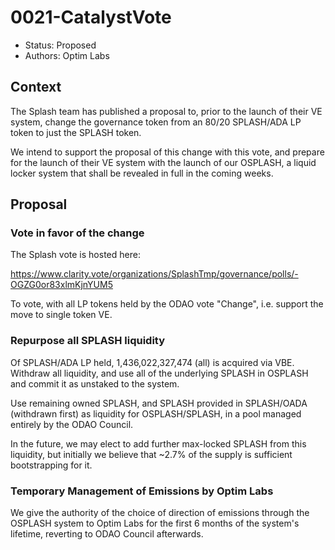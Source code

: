 # 0021-CatalystVote

- Status: Proposed
- Authors: Optim Labs

## Context

The Splash team has published a proposal to, prior to the launch of their VE system, change the governance token from an 80/20 SPLASH/ADA LP token to just the SPLASH token. 

We intend to support the proposal of this change with this vote, and prepare for the launch of their VE system with the launch of our OSPLASH, a liquid locker system that shall be revealed in full in the coming weeks.

## Proposal

### Vote in favor of the change

The Splash vote is hosted here:

https://www.clarity.vote/organizations/SplashTmp/governance/polls/-OGZG0or83xlmKjnYUM5

To vote, with all LP tokens held by the ODAO vote "Change", i.e. support the move to single token VE. 

### Repurpose all SPLASH liquidity

Of SPLASH/ADA LP held, 1,436,022,327,474 (all) is acquired via VBE. 
Withdraw all liquidity, and use all of the underlying SPLASH in OSPLASH and commit it as unstaked to the system. 

Use remaining owned SPLASH, and SPLASH provided in SPLASH/OADA (withdrawn first) as liquidity for OSPLASH/SPLASH, in a pool managed entirely by the ODAO Council. 

In the future, we may elect to add further max-locked SPLASH from this liquidity, but initially we believe that ~2.7% of the supply is sufficient bootstrapping for it. 

### Temporary Management of Emissions by Optim Labs

We give the authority of the choice of direction of emissions through the OSPLASH system to Optim Labs for the first 6 months of the system's lifetime, reverting to ODAO Council afterwards.